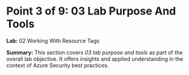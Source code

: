 # Point 3 of 9: 03 Lab Purpose And Tools

**Lab:** 02 Working With Resource Tags

**Summary:** This section covers *03 lab purpose and tools* as part of the overall lab objective. It offers insights and applied understanding in the context of Azure Security best practices.
